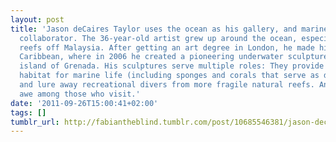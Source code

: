 ```yaml
---
layout: post
title: 'Jason deCaires Taylor uses the ocean as his gallery, and marine life as his
  collaborator. The 36-year-old artist grew up around the ocean, especially the teeming
  reefs off Malaysia. After getting an art degree in London, he made his way to the
  Caribbean, where in 2006 he created a pioneering underwater sculpture park off the
  island of Grenada. His sculptures serve multiple roles: They provide underwater
  habitat for marine life (including sponges and corals that serve as de facto collaborators)
  and lure away recreational divers from more fragile natural reefs. And they incite
  awe among those who visit.'
date: '2011-09-26T15:00:41+02:00'
tags: []
tumblr_url: http://fabiantheblind.tumblr.com/post/10685546381/jason-decaires-taylor-uses-the-ocean-as-his
---
```


